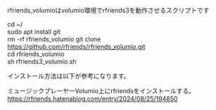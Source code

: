 rfriends_volumioはvolumio環境でrfriends3を動作させるスクリプトです  
  
cd ~/  
sudo apt install git  
rm -rf rfriends_volumio
git clone https://github.com/rfriends/rfriends_volumio.git  
cd rfriends_volumio  
sh rfriends3_volumio.sh  
  
インストール方法は以下が参考になります。  
  
ミュージックプレーヤーVolumio上にrfriendsをインストールする。  
https://rfriends.hatenablog.com/entry/2024/08/25/194850  
